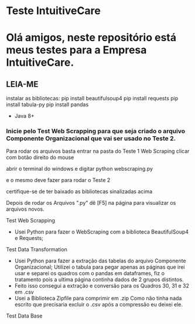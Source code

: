 # Teste IntuitiveCare



<H1>Olá amigos, neste repositório está meus testes para a Empresa IntuitiveCare.</H1>

<H2>LEIA-ME</H2>
instalar as bibliotecas:
pip install beautifulsoup4
pip install requests
pip install tabula-py
pip install pandas

* Java 8+

<h3>Inicie pelo Test Web Scrapping para que seja criado o arquivo Componente Organizacional que vai ser usado no Teste 2.</h3>

Para rodar os arquivos basta entrar na pasta do Teste 1 Web Scraping clicar com botão direito do mouse

abrir o terminal do windows  e digitar python webscraping.py

e o mesmo deve fazer para rodar o Teste 2 

certifique-se de ter baixado as bibliotecas sinalizadas acima

Depois de rodar os Arquivos ".py" dê [F5] na página para visualizar os arquivos novos.





Test Web Scrapping

* Usei Python para fazer o WebScraping com a biblioteca BeautifulSoup4 e Requests;

Test Data Transformation

* Usei Python para fazer a extração das tabelas do arquivo Componente Organizacional;
  Utilizei o tabula para pegar apenas as páginas que irei usar e separei os quadros com o pandas em dataframes, fiz o tratamento pois a ultima página continha dados de 2 grupos distintos.
* Feito isso consegui a extração e conversão para os Quadros 30, 31 e 32 em .csv 
* Usei a Biblioteca Zipfile para comprimir em .zip 
  Como não tinha nada escrito que precisaria excluir o .csv após a compressão eu deixei ele.

Test Data Base

